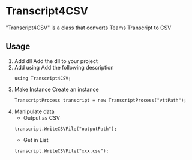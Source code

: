 # Transcript4CSV
"Transcript4CSV" is a class that converts Teams Transcript to CSV

## Usage
1. Add dll
    Add the dll to your project
2. Add using
    Add the following description
    ```
    using Transcript4CSV;
    ```
3. Make Instance
    Create an instance
    ```
    TranscriptProcess transcript = new TranscriptProcess("vttPath");
    ```
4. Manipulate data
    - Output as CSV
    ```
    transcript.WriteCSVFile("outputPath");
    ```
    - Get in List
    ```
    transcript.WriteCSVFile("xxx.csv");
    ```